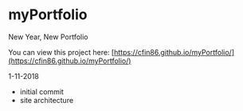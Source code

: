 # myPortfolio
New Year, New Portfolio

You can view this project here: [https://cfin86.github.io/myPortfolio/](https://cfin86.github.io/myPortfolio/)

1-11-2018 
* initial commit
* site architecture 
